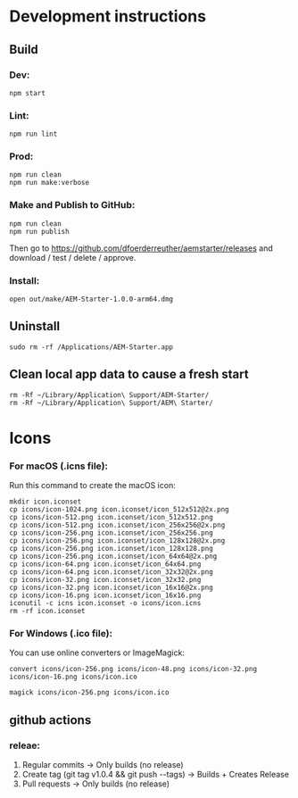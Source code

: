 # Development instructions

## Build

### Dev:

    npm start

### Lint:

    npm run lint


### Prod:

    npm run clean
    npm run make:verbose

### Make and Publish to GitHub: 

    npm run clean
    npm run publish

Then go to https://github.com/dfoerderreuther/aemstarter/releases and download / test / delete / approve.

### Install: 

    open out/make/AEM-Starter-1.0.0-arm64.dmg

## Uninstall

    sudo rm -rf /Applications/AEM-Starter.app

## Clean local app data to cause a fresh start

    rm -Rf ~/Library/Application\ Support/AEM-Starter/
    rm -Rf ~/Library/Application\ Support/AEM\ Starter/


# Icons

### For macOS (.icns file):
Run this command to create the macOS icon:

    mkdir icon.iconset
    cp icons/icon-1024.png icon.iconset/icon_512x512@2x.png
    cp icons/icon-512.png icon.iconset/icon_512x512.png
    cp icons/icon-512.png icon.iconset/icon_256x256@2x.png
    cp icons/icon-256.png icon.iconset/icon_256x256.png
    cp icons/icon-256.png icon.iconset/icon_128x128@2x.png
    cp icons/icon-256.png icon.iconset/icon_128x128.png
    cp icons/icon-256.png icon.iconset/icon_64x64@2x.png
    cp icons/icon-64.png icon.iconset/icon_64x64.png
    cp icons/icon-64.png icon.iconset/icon_32x32@2x.png
    cp icons/icon-32.png icon.iconset/icon_32x32.png
    cp icons/icon-32.png icon.iconset/icon_16x16@2x.png
    cp icons/icon-16.png icon.iconset/icon_16x16.png
    iconutil -c icns icon.iconset -o icons/icon.icns
    rm -rf icon.iconset

### For Windows (.ico file):
You can use online converters or ImageMagick:

    convert icons/icon-256.png icons/icon-48.png icons/icon-32.png icons/icon-16.png icons/icon.ico

    magick icons/icon-256.png icons/icon.ico


## github actions

### releae: 

1. Regular commits → Only builds (no release)
2. Create tag (git tag v1.0.4 && git push --tags) → Builds + Creates Release
3. Pull requests → Only builds (no release)